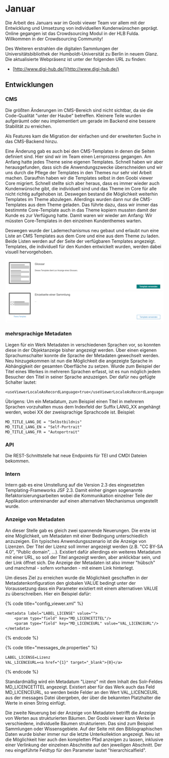 # Januar

Die Arbeit des Januars war im Goobi viewer Team vor allem mit der Entwicklung und Umsetzung von individuellen Kundenwünschen geprägt. Online gegangen ist das Crowdsourcing Modul in der HLB Fulda. Willkommen in der Crowdsourcing Community!

Des Weiteren erstrahlen die digitalen Sammlungen der Universitätsbibliothek der Humboldt-Universität zu Berlin in neuem Glanz. Die aktualisierte Webpräsenz ist unter der folgenden URL zu finden:

* [http://www.digi-hub.de/](http://www.digi-hub.de/)

## Entwicklungen

### CMS

Die größten Änderungen im CMS-Bereich sind nicht sichtbar, da sie die Code-Qualität "unter der Haube" betreffen. Kleinere Teile wurden aufgeräumt oder neu implementiert um gerade im Backend eine bessere Stabilität zu erreichen.

Als Features kam die Migration der einfachen und der erweiterten Suche in das CMS-Backend hinzu.&#x20;

Eine Änderung gab es auch bei den CMS-Templates in denen die Seiten definiert sind. Hier sind wir im Team einen Lernprozess gegangen. Am Anfang hatte jedes Theme seine eigenen Templates. Schnell haben wir aber herausgefunden, dass sich die Anwendungszwecke überschneiden und wir uns durch die Pflege der Templates in den Themes nur sehr viel Arbeit machen. Daraufhin haben wir die Templates selbst in den Goobi viewer Core migriert. Schnell stellte sich aber heraus, dass es immer wieder auch Kundenwünsche gibt, die individuell sind und das Theme im Core für alle nicht richtig aufgehoben ist. Deswegen bestand die Möglichkeit weiterhin Templates im Theme abzulegen. Allerdings wurden dann nur die CMS-Templates aus dem Theme geladen. Das führte dazu, dass wir immer das bestimmte Core-Template auch in das Theme kopiern mussten damit der Kunde es zur Verfügung hatte. Damit waren wir wieder am Anfang: Wir müssten Core-Templates in den einzelnen Kundenthemes warten.

Deswegen wurde der Lademechanismus neu gebaut und erlaubt nun eine Liste an CMS Templates aus dem  Core und eine aus dem Theme zu laden. Beide Listen werden auf der Seite der verfügbaren Templates angezeigt. Templates, die individuell für den Kunden entwickelt wurden, werden dabei visuell hervorgehoben.

![Kennzeichnung von Core- und Theme CMS-Templates](<../.gitbook/assets/2018-01 cms custom templates.png>)

### mehrsprachige Metadaten

Liegen für ein Werk Metadaten in verschiedenen Sprachen vor, so konnten diese in der Objektanzeige bisher angezeigt werden. Über einen eigenen Sprachumschalter konnte die Sprache der Metadaten gewechselt werden. Neu hinzugekommen ist nun die Möglichkeit die angezeigte Sprache in Abhängigkeit der gesamten Oberfläche zu setzen. Wurde zum Beispiel der Titel eines Werkes in mehreren Sprachen erfasst, ist es nun möglich jedem Besucher den Titel in seiner Sprache anzuzeigen. Der dafür neu gefügte Schalter lautet:

```markup
<useViewerLocaleAsRecordLanguage>true</useViewerLocaleAsRecordLanguage>
```

Übrigens: Um ein Metadatum, zum Beispiel einen Titel in mehreren Sprachen vorzuhalten muss dem Indexfeld der Suffix LANG\_XX angehängt werden, wobei XX der zweisprachige Sprachcode ist. Beispiel:

```
MD_TITLE_LANG_DE = "Selbstbildnis"
MD_TITLE_LANG_EN = "Self-Portrait"
MD_TITLE_LANG_FR = "Autoportrait"
```

### API

Die REST-Schnittstelle hat neue Endpoints für TEI und CMDI Dateien bekommen.

### Intern

Intern gab es eine Umstellung auf die Version 2.3 des eingesetzten Templating-Frameworks JSF 2.3. Damit einher gingen sogenannte Refaktorisierungsarbeiten wobei die Kommunikation einzelner Teile der Applikation untereinander auf einen alternativen Mechanismus umgestellt wurde.

### Anzeige von Metadaten

An dieser Stelle gab es gleich zwei spannende Neuerungen. Die erste ist eine Möglichkeit, um Metadaten mit einer Bedingung unterschiedlich anzuzeigen. Ein typisches Anwendungsszenario ist die Anzeige von Lizenzen. Der Titel der Lizenz soll immer angezeigt werden (z.B. "CC BY-SA 4.0", "Public domain", ...). Existiert dafür allerdings ein weiteres Metadatum mit einer URL, so soll der Titel angezeigt werden, aber anklickbar sein, und der Link öffnet sich. Die Anzeige der Metadaten ist also immer "hübsch" und manchmal - sofern vorhanden - mit einem Link hinterlegt.

Um dieses Ziel zu erreichen wurde die Möglichkeit geschaffen in der Metadatenkonfiguration den globalen VALUE bedingt unter der Voraussetzung dass ein Parameter existiert mit einem alternativen VALUE zu überschreiben. Hier ein Beispiel dafür:

{% code title="config_viewer.xml" %}
```markup
<metadata label="LABEL_LICENSE" value="">
    <param type="field" key="MD_LICENCETITEL"/>
    <param type="field" key="MD_LICENCEURL" value="VAL_LICENCEURL"/>
</metadata>
```
{% endcode %}

{% code title="messages_de.properties" %}
```
LABEL_LICENSE=Lizenz
VAL_LICENCEURL=<a href="{1}" target="_blank">{0}</a>
```
{% endcode %}

Standardmäßig wird ein Metadatum "Lizenz" mit dem Inhalt des Solr-Feldes MD\_LICENCETITEL angezeigt. Existiert aber für das Werk auch das Feld MD\_LICENCEURL, so werden beide Felder an den Wert VAL\_LICENCEURL aus der messages Datei übergeben, der über die bekannten Platzhalter die Werte in einen String einfügt.

Die zweite Neuerung bei der Anzeige von Metadaten betrifft die Anzeige von Werten aus strukturierten Bäumen. Der Goobi viewer kann Werke in verschiedene, individuelle Bäumen strukturieren. Das sind zum Beispiel Sammlungen oder Wissensgebiete. Auf der Seite mit den Bibliographischen Daten wurde bisher immer nur die letzte Unterkollektion angezeigt. Neu ist die Möglichkeit hier auch den kompletten Pfad anzeigen zu lassen, inklusive einer Verlinkung der einzelnen Abschnitte auf den jeweiligen Abschnitt. Der neu eingeführte Feldtyp für den Parameter lautet "hierarchicalfield".

